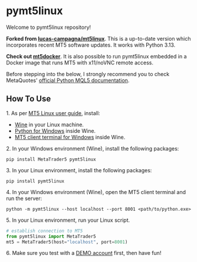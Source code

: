 # pymt5linux
Welcome to pymt5linux repository!

**Forked from [lucas-campagna/mt5linux](https://github.com/lucas-campagna/mt5linux)**. This is a up-to-date version which incorporates recent MT5 software updates. It works with Python 3.13.

**Check out [mt5docker](https://github.com/hpdeandrade/mt5docker)**. It is also possible to run pymt5linux embedded in a Docker image that runs MT5 with x11/noVNC remote access.

Before stepping into the below, I strongly recommend you to check MetaQuotes' [official Python MQL5 documentation](https://www.mql5.com/en/docs/python_metatrader5).

## How To Use
1\. As per [MT5 Linux user guide](https://www.metatrader5.com/en/terminal/help/start_advanced/install_linux), install:
- [Wine](https://www.winehq.org) in your Linux machine.
- [Python for Windows](https://www.python.org) inside Wine.
- [MT5 client terminal for Windows](https://www.metatrader5.com) inside Wine.
    
2\. In your Windows environment (Wine), install the following packages:

```
pip install MetaTrader5 pymt5linux
```

3\. In your Linux environment, install the following packages:

```
pip install pymt5linux
```

4\. In your Windows environment (Wine), open the MT5 client terminal and run the server:

```
python -m pymt5linux --host localhost --port 8001 <path/to/python.exe>
```

5\. In your Linux environment, run your Linux script.

```python
# establish connection to MT5
from pymt5linux import MetaTrader5
mt5 = MetaTrader5(host="localhost", port=8001)
```

6\. Make sure you test with a [DEMO account](https://www.metatrader5.com/en/mobile-trading/android/help/settings_accounts/account_open) first, then have fun!